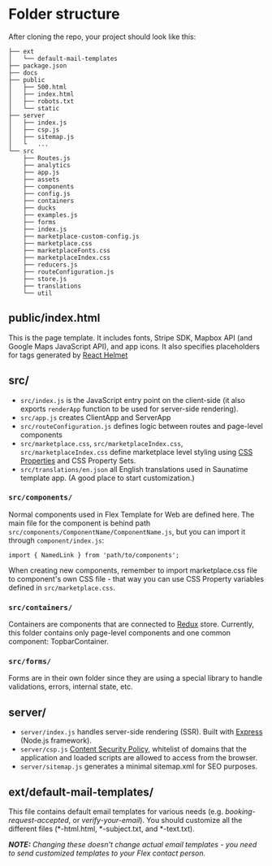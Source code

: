 # Folder structure

After cloning the repo, your project should look like this:

```
├── ext
│   └── default-mail-templates
├── package.json
├── docs
├── public
│   ├── 500.html
│   ├── index.html
│   ├── robots.txt
│   └── static
├── server
│   ├── index.js
│   ├── csp.js
│   ├── sitemap.js
│   └   ...
└── src
    ├── Routes.js
    ├── analytics
    ├── app.js
    ├── assets
    ├── components
    ├── config.js
    ├── containers
    ├── ducks
    ├── examples.js
    ├── forms
    ├── index.js
    ├── marketplace-custom-config.js
    ├── marketplace.css
    ├── marketplaceFonts.css
    ├── marketplaceIndex.css
    ├── reducers.js
    ├── routeConfiguration.js
    ├── store.js
    ├── translations
    └── util
```

## public/index.html

This is the page template. It includes fonts, Stripe SDK, Mapbox API (and Google Maps JavaScript
API), and app icons. It also specifies placeholders for tags generated by
[React Helmet](https://github.com/nfl/react-helmet)

## src/

- `src/index.js` is the JavaScript entry point on the client-side (it also exports `renderApp`
  function to be used for server-side rendering).
- `src/app.js` creates ClientApp and ServerApp
- `src/routeConfiguration.js` defines logic between routes and page-level components
- `src/marketplace.css`, `src/marketplaceIndex.css`, `src/marketplaceIndex.css` define marketplace
  level styling using [CSS Properties](http://cssnext.io/features/#custom-properties-var) and CSS
  Property Sets.
- `src/translations/en.json` all English translations used in Saunatime template app. (A good place
  to start customization.)

### `src/components/`

Normal components used in Flex Template for Web are defined here. The main file for the component is
behind path `src/components/ComponentName/ComponentName.js`, but you can import it through
`component/index.js`:

`import { NamedLink } from 'path/to/components';`

When creating new components, remember to import marketplace.css file to component's own CSS file -
that way you can use CSS Property variables defined in `src/marketplace.css`.

### `src/containers/`

Containers are components that are connected to [Redux](https://redux.js.org/) store. Currently,
this folder contains only page-level components and one common component: TopbarContainer.

### `src/forms/`

Forms are in their own folder since they are using a special library to handle validations, errors,
internal state, etc.

## server/

- `server/index.js` handles server-side rendering (SSR). Built with [Express](http://expressjs.com)
  (Node.js framework).
- `server/csp.js` [Content Security Policy](https://content-security-policy.com), whitelist of
  domains that the application and loaded scripts are allowed to access from the browser.
- `server/sitemap.js` generates a minimal sitemap.xml for SEO purposes.

## ext/default-mail-templates/

This file contains default email templates for various needs (e.g. _booking-request-accepted_, or
_verify-your-email_). You should customize all the different files (\*-html.html, \*-subject.txt,
and \*-text.txt).

_**NOTE:** Changing these doesn't change actual email templates - you need to send customized
templates to your Flex contact person._
